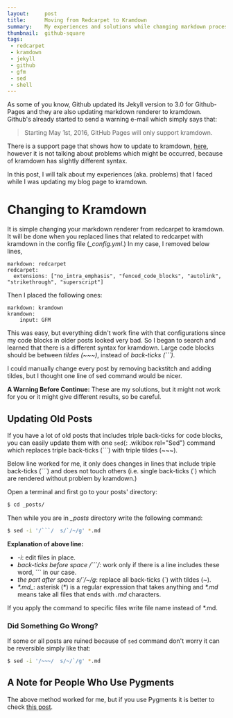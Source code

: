 ```yaml
---
layout:     post
title:      Moving from Redcarpet to Kramdown
summary:    My experiences and solutions while changing markdown processor of blog
thumbnail:  github-square
tags:
 - redcarpet
 - kramdown
 - jekyll
 - github
 - gfm
 - sed
 - shell
---
```


As some of you know, Github updated its Jekyll version to 3.0 for Github-Pages
and they are also updating markdown renderer to kramdown. Github's already started
to send a warning e-mail which simply says that:

> Starting May 1st, 2016, GitHub Pages will only support kramdown.

There is a support page that shows how to update to kramdown, [here][github-update-page],
however it is not talking about problems which might be occurred, because of kramdown has slightly different syntax.

In this post, I will talk about my experiences (aka. problems) that I faced
while I was updating my blog page to kramdown.

# Changing to Kramdown

It is simple changing your markdown renderer from redcarpet to kramdown. It will
be done when you replaced lines that related to redcarpet with kramdown in the config
file (*_config.yml*.) In my case, I removed below lines,

~~~
markdown: redcarpet
redcarpet:
  extensions: ["no_intra_emphasis", "fenced_code_blocks", "autolink", "strikethrough", "superscript"]
~~~

Then I placed the following ones:

~~~
markdown: kramdown
kramdown:
    input: GFM
~~~

This was easy, but everything didn't work fine with that configurations since
my code blocks in older posts looked very bad. So I began to search and learned that
there is a different syntax for kramdown. Large code blocks should be between
*tildes (~~~)*, instead of *back-ticks (\`\`\`)*.

I could manually change every post by removing backstitch and adding tildes, but I thought
one line of sed command would be nicer.

**A Warning Before Continue:** These are my solutions, but it might not work for you or
it might give different results, so be careful.

## Updating Old Posts

If you have a lot of old posts that includes triple back-ticks for code blocks, you can easily
update them with one `sed`{: .wikibox rel="Sed"} command which replaces triple back-ticks (\`\`\`) with triple tildes (~~~).

Below line worked for me, it only does changes in lines that include triple back-ticks (\`\`\`) and does
not touch others (i.e. single back-ticks (\`) which are rendered without problem by kramdown.)

Open a terminal and first go to your posts' directory:

~~~ bash
$ cd _posts/
~~~

Then while you are in *_posts* directory write the following command:

~~~ bash
$ sed -i '/```/  s/`/~/g' *.md
~~~

__Explanation of above line:__

* *-i*: edit files in place.
* *back-ticks before space /\`\`\`/*: work only if there is a line includes these word, \`\`\` in our case.
* *the part after space s/\`/~/g*: replace all back-ticks (\`) with tildes (~).
* *\*.md_*: asterisk (\*) is a regular expression that takes anything and *\*.md* means take all files that ends with *.md* characters.

If you apply the command to specific files write file name instead of \*.md.

### Did Something Go Wrong?

If some or all posts are ruined because of `sed` command don't worry it can be reversible
simply like that:

~~~ bash
$ sed -i '/~~~/  s/~/`/g' *.md
~~~

## A Note for People Who Use Pygments

The above method worked for me, but if you use Pygments it is better to check [this post][1].

[github-update-page]: https://help.github.com/articles/updating-your-markdown-processor-to-kramdown/
[1]: http://idratherbewriting.com/2016/02/21/bug-with-kramdown-and-rouge-with-github-pages/
